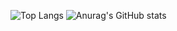 
 ![Top Langs](https://github-readme-stats.vercel.app/api/top-langs/?username=bildiriciEthem&hide=jupyter%20notebook,scss&theme=tokyonight)
![Anurag's GitHub stats](https://github-readme-stats.vercel.app/api?username=bildiriciEthem&show_icons=true&t&theme=tokyonight)
